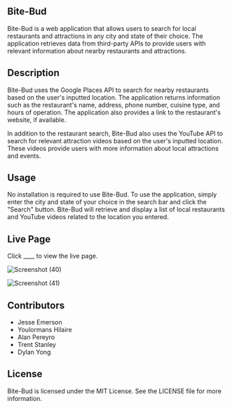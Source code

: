 ## Bite-Bud

Bite-Bud is a web application that allows users to search for local restaurants and attractions in any city and state of their choice. The application retrieves data from third-party APIs to provide users with relevant information about nearby restaurants and attractions.


## Description

Bite-Bud uses the Google Places API to search for nearby restaurants based on the user's inputted location. The application returns information such as the restaurant's name, address, phone number, cuisine type, and hours of operation. The application also provides a link to the restaurant's website, if available.

In addition to the restaurant search, Bite-Bud also uses the YouTube API to search for relevant attraction videos based on the user's inputted location. These videos provide users with more information about local attractions and events.

## Usage

No installation is required to use Bite-Bud. To use the application, simply enter the city and state of your choice in the search bar and click the "Search" button. Bite-Bud will retrieve and display a list of local restaurants and YouTube videos related to the location you entered.

## Live Page

Click ____ to view the live page.

![Screenshot (40)](https://user-images.githubusercontent.com/124737955/231860059-f44551ef-e2c2-429e-bbe3-2f45adb40a4a.png)

![Screenshot (41)](https://user-images.githubusercontent.com/124737955/231860069-032970e4-078c-4d85-870d-4df268804b06.png)

## Contributors

* Jesse Emerson
* Youlormans Hilaire
* Alan Pereyro
* Trent Stanley
* Dylan Yong

## License

Bite-Bud is licensed under the MIT License. See the LICENSE file for more information.
